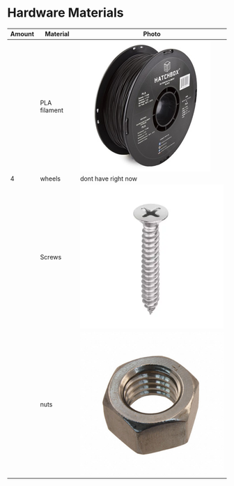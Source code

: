 # Hardware Materials

| Amount | Material | Photo|
| --- | --- | --- |
|  | PLA filament | ![Icon](https://github.com/tecnoplasma/2EZ/blob/18c600d587022edf658d517c4f1a2ea21c6acb04/71ZgqHSYaFL.jpg) |
| 4 | wheels | dont have right now |
|  | Screws | ![Icon](https://github.com/tecnoplasma/2EZ/blob/7d119bec9766e93342a6e46035f1d1a9d12291df/CSK-Phillips-Screw-304-Grade.webp) | 
|  | nuts | ![Icon](https://github.com/tecnoplasma/2EZ/blob/50857668be9b1849e83abc2ba77239a2aa05a3f5/HNSS-025-20.jpg) |
